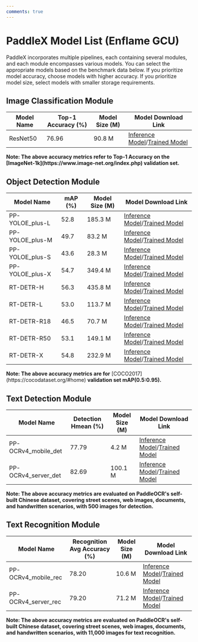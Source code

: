 ```yaml
---
comments: true
---
```


# PaddleX Model List (Enflame GCU)

PaddleX incorporates multiple pipelines, each containing several modules, and each module encompasses various models. You can select the appropriate models based on the benchmark data below. If you prioritize model accuracy, choose models with higher accuracy. If you prioritize model size, select models with smaller storage requirements.

## Image Classification Module
<table>
<thead>
<tr>
<th>Model Name</th>
<th>Top-1 Accuracy (%)</th>
<th>Model Size (M)</th>
<th>Model Download Link</th></tr>
</thead>
<tbody>
<tr>
<td>ResNet50</td>
<td>76.96</td>
<td>90.8 M</td>
<td><a href="https://paddle-model-ecology.bj.bcebos.com/paddlex/official_inference_model/paddle3.0b2/ResNet50_infer.tar">Inference Model</a>/<a href="https://paddle-model-ecology.bj.bcebos.com/paddlex/official_pretrained_model/ResNet50_pretrained.pdparams">Trained Model</a></td></tr>
</tbody>
</table>
<b>Note: The above accuracy metrics refer to Top-1 Accuracy on the [ImageNet-1k](https://www.image-net.org/index.php) validation set.</b>

## Object Detection Module
<table>
<thead>
<tr>
<th>Model Name</th>
<th>mAP (%)</th>
<th>Model Size (M)</th>
<th>Model Download Link</th></tr>
</thead>
<tbody>
<tr>
<td>PP-YOLOE_plus-L</td>
<td>52.8</td>
<td>185.3 M</td>
<td><a href="https://paddle-model-ecology.bj.bcebos.com/paddlex/official_inference_model/paddle3.0b2/PP-YOLOE_plus-L_infer.tar">Inference Model</a>/<a href="https://paddle-model-ecology.bj.bcebos.com/paddlex/official_pretrained_model/PP-YOLOE_plus-L_pretrained.pdparams">Trained Model</a></td></tr>
<tr>
<td>PP-YOLOE_plus-M</td>
<td>49.7</td>
<td>83.2 M</td>
<td><a href="https://paddle-model-ecology.bj.bcebos.com/paddlex/official_inference_model/paddle3.0b2/PP-YOLOE_plus-M_infer.tar">Inference Model</a>/<a href="https://paddle-model-ecology.bj.bcebos.com/paddlex/official_pretrained_model/PP-YOLOE_plus-M_pretrained.pdparams">Trained Model</a></td></tr>
<tr>
<td>PP-YOLOE_plus-S</td>
<td>43.6</td>
<td>28.3 M</td>
<td><a href="https://paddle-model-ecology.bj.bcebos.com/paddlex/official_inference_model/paddle3.0b2/PP-YOLOE_plus-S_infer.tar">Inference Model</a>/<a href="https://paddle-model-ecology.bj.bcebos.com/paddlex/official_pretrained_model/PP-YOLOE_plus-S_pretrained.pdparams">Trained Model</a></td></tr>
<tr>
<td>PP-YOLOE_plus-X</td>
<td>54.7</td>
<td>349.4 M</td>
<td><a href="https://paddle-model-ecology.bj.bcebos.com/paddlex/official_inference_model/paddle3.0b2/PP-YOLOE_plus-X_infer.tar">Inference Model</a>/<a href="https://paddle-model-ecology.bj.bcebos.com/paddlex/official_pretrained_model/PP-YOLOE_plus-X_pretrained.pdparams">Trained Model</a></td></tr>
<tr>
<td>RT-DETR-H</td>
<td>56.3</td>
<td>435.8 M</td>
<td><a href="https://paddle-model-ecology.bj.bcebos.com/paddlex/official_inference_model/paddle3.0b2/RT-DETR-H_infer.tar">Inference Model</a>/<a href="https://paddle-model-ecology.bj.bcebos.com/paddlex/official_pretrained_model/RT-DETR-H_pretrained.pdparams">Trained Model</a></td></tr>
<tr>
<td>RT-DETR-L</td>
<td>53.0</td>
<td>113.7 M</td>
<td><a href="https://paddle-model-ecology.bj.bcebos.com/paddlex/official_inference_model/paddle3.0b2/RT-DETR-L_infer.tar">Inference Model</a>/<a href="https://paddle-model-ecology.bj.bcebos.com/paddlex/official_pretrained_model/RT-DETR-L_pretrained.pdparams">Trained Model</a></td></tr>
<tr>
<td>RT-DETR-R18</td>
<td>46.5</td>
<td>70.7 M</td>
<td><a href="https://paddle-model-ecology.bj.bcebos.com/paddlex/official_inference_model/paddle3.0b2/RT-DETR-R18_infer.tar">Inference Model</a>/<a href="https://paddle-model-ecology.bj.bcebos.com/paddlex/official_pretrained_model/RT-DETR-R18_pretrained.pdparams">Trained Model</a></td></tr>
<tr>
<td>RT-DETR-R50</td>
<td>53.1</td>
<td>149.1 M</td>
<td><a href="https://paddle-model-ecology.bj.bcebos.com/paddlex/official_inference_model/paddle3.0b2/RT-DETR-R50_infer.tar">Inference Model</a>/<a href="https://paddle-model-ecology.bj.bcebos.com/paddlex/official_pretrained_model/RT-DETR-R50_pretrained.pdparams">Trained Model</a></td></tr>
<tr>
<td>RT-DETR-X</td>
<td>54.8</td>
<td>232.9 M</td>
<td><a href="https://paddle-model-ecology.bj.bcebos.com/paddlex/official_inference_model/paddle3.0b2/RT-DETR-X_infer.tar">Inference Model</a>/<a href="https://paddle-model-ecology.bj.bcebos.com/paddlex/official_pretrained_model/RT-DETR-X_pretrained.pdparams">Trained Model</a></td></tr>
</tbody>
</table>
<b>Note: The above accuracy metrics are for</b> [COCO2017](https://cocodataset.org/#home) <b>validation set mAP(0.5:0.95).</b>

## Text Detection Module
<table>
<thead>
<tr>
<th>Model Name</th>
<th>Detection Hmean (%)</th>
<th>Model Size (M)</th>
<th>Model Download Link</th></tr>
</thead>
<tbody>
<tr>
<td>PP-OCRv4_mobile_det</td>
<td>77.79</td>
<td>4.2 M</td>
<td><a href="https://paddle-model-ecology.bj.bcebos.com/paddlex/official_inference_model/paddle3.0b2/PP-OCRv4_mobile_det_infer.tar">Inference Model</a>/<a href="https://paddle-model-ecology.bj.bcebos.com/paddlex/official_pretrained_model/PP-OCRv4_mobile_det_pretrained.pdparams">Trained Model</a></td></tr>
<tr>
<td>PP-OCRv4_server_det</td>
<td>82.69</td>
<td>100.1 M</td>
<td><a href="https://paddle-model-ecology.bj.bcebos.com/paddlex/official_inference_model/paddle3.0b2/PP-OCRv4_server_det_infer.tar">Inference Model</a>/<a href="https://paddle-model-ecology.bj.bcebos.com/paddlex/official_pretrained_model/PP-OCRv4_server_det_pretrained.pdparams">Trained Model</a></td></tr>
</tbody>
</table>
<b>Note: The above accuracy metrics are evaluated on PaddleOCR's self-built Chinese dataset, covering street scenes, web images, documents, and handwritten scenarios, with 500 images for detection.</b>

## Text Recognition Module
<table>
<thead>
<tr>
<th>Model Name</th>
<th>Recognition Avg Accuracy (%)</th>
<th>Model Size (M)</th>
<th>Model Download Link</th></tr>
</thead>
<tbody>
<tr>
<td>PP-OCRv4_mobile_rec</td>
<td>78.20</td>
<td>10.6 M</td>
<td><a href="https://paddle-model-ecology.bj.bcebos.com/paddlex/official_inference_model/paddle3.0b2/PP-OCRv4_mobile_rec_infer.tar">Inference Model</a>/<a href="https://paddle-model-ecology.bj.bcebos.com/paddlex/official_pretrained_model/PP-OCRv4_mobile_rec_pretrained.pdparams">Trained Model</a></td></tr>
<tr>
<td>PP-OCRv4_server_rec</td>
<td>79.20</td>
<td>71.2 M</td>
<td><a href="https://paddle-model-ecology.bj.bcebos.com/paddlex/official_inference_model/paddle3.0b2/PP-OCRv4_server_rec_infer.tar">Inference Model</a>/<a href="https://paddle-model-ecology.bj.bcebos.com/paddlex/official_pretrained_model/PP-OCRv4_server_rec_pretrained.pdparams">Trained Model</a></td></tr>
</tbody>
</table>
<b>Note: The above accuracy metrics are evaluated on PaddleOCR's self-built Chinese dataset, covering street scenes, web images, documents, and handwritten scenarios, with 11,000 images for text recognition.</b>
